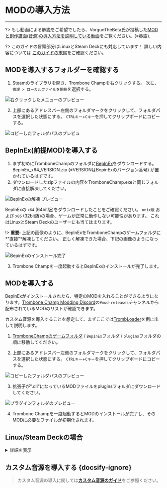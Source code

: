 # MODの導入方法
---

?> もし動画による解説をご希望でしたら、VorgunTheBeta氏が投稿した[MODと創作譜面(音源)の導入方法を説明している動画](https://youtu.be/pSwNSGx-P5c)をご覧ください。(※英語).

?> このガイドの冒頭部分はLinuxとSteam Deckにも対応しています！ 詳しい内容については [このガイドの末尾](#linuxsteam-deck-specific-tips)をご確認ください。

## MODを導入するフォルダーを確認する
1. Steamのライブラリを開き、Trombone Champを右クリックする。 次に、`管理 > ローカルファイルを閲覧`を選択する。

![右クリックしたメニューのプレビュー](../docs/files/localfilescontext.png)

2. 上部にあるアドレスバー左側のフォルダマークをクリックして、フォルダパスを選択した状態にする。 `CTRLキー`+`Cキー`を押してクリップボードにコピーする。

![コピーしたフォルダパスのプレビュ](../docs/files/copyfolderpath.png)

## BepInEx(前提MOD)を導入する

1. まず初めにTromboneChampのフォルダに[BepInEx](https://github.com/BepInEx/BepInEx/releases/latest)をダウンロードする。 BepinEx_x64_VERSION.zip (※VERSIONはBepinExのバージョン番号) が置かれているはずです。
2. ダウンロードしたzipファイルの内容をTromboneChamp.exeと同じフォルダに直接解凍してください。

![BepInExの解凍 プレビュー](../docs/files/bepinexextract.png)

BepInExの `x64` (64bit版)をダウンロードしたことをご確認ください。 `unix版` および `x86` (32bit版)の場合、ゲームが正常に動作しない可能性があります。 これはLinuxとSteam Deckのユーザーにも当てはまります。

!> **重要:** 上記の画像のように、BepInExをTromboneChampのゲームフォルダに*"直接"*解凍してください。 正しく解凍できた場合、下記の画像のようになっているはずです。

![BepinExのインストール完了](../docs/files/finishedbepinex.png)

3. Trombone Champを一度起動するとBepInExのインストールが完了します。

## MODを導入する

BepInExがインストールされたら、特定のMODを入れることができるようになります。[Trombone Champ Modding Discord](https://discord.gg/KVzKRsbetJ)の`#mod-releases`チャンネルから配布されているMODのリストが確認できます。

カスタム音源を導入することを想定して、まずここでは[TrombLoader](https://github.com/NyxTheShield/TrombLoader/releases/latest)を例に出して説明します。

1. [TromboneChampのゲームフォルダ](###finding-install-location) / `BepInEx`フォルダ / `plugins`フォルダの順に移動してください。

2. 上部にあるアドレスバー左側のフォルダマークをクリックして、フォルダパスを選択した状態にする。 `CTRLキー`+`Cキー`を押してクリップボードにコピーする。

![コピーしたフォルダパスのプレビュー](../docs/files/copyfolderpathplugins.png)

3. 拡張子が".dll"になっているMODファイルをpluginsフォルダにダウンロードしてください。

![プラグインフォルダのプレビュー](../docs/files/pluginswithtrombloader.png)

4. Trombone Champを一度起動するとMODのインストールが完了し、そのMODに必要なファイルが初期化されます。

## Linux/Steam Deckの場合
<details closed>
<summary>詳細を表示</summary>

BepInExの導入方法は上記のWindowsでのやり方とほぼ同じですが最初に注意すべき点がいくつかあります:

 - まずSteam Deckのユーザーはこのガイドに従うにあたって、Steam Deckの電源ボタンを長押し、電源メニューも表示させ、「デスクトップに切り替え」の項目を選択して `デスクトップモード` を立ち上げる必要があります。

 - Steam DeckのユーザーはmicroSDカードからBepInExが読み込まれないため、ゲームを内部ストレージにインストールする必要があります。

 - 前述の通り、Trombone ChampはProton環境下において動作するWindowsアプリケーションであるため、`unix版`ではなく`x64`のWindows版BepInExをインストールする必要があります。

 - セーブファイルやログファイルはProtonの互換フォルダ内のSteamフォルダに保存されます。

    - Steam Deckでは以下のようになります: `~/.local/share/Steam/steamapps/compatdata/1059990/pfx/drive_c/users/steamuser/AppData/LocalLow/Holy Wow/TromboneChamp`
    - 他のLinuxフレーバーではSteamフォルダの場所がわからない場合、ターミナルから `locate -r /Holy Wow` を実行してください。

また、ゲームの起動オプションに `WINEDLLOVERRIDES="winhttp=n,b" %command%` を追加する必要があります。 起動オプションに書き込みを行うには、SteamのライブラリにてTrombone Champを右クリックし、`プロパティ`をクリックして表示させます。 Windowsとは異なり、Steam Protonは起動オプションにて特に指示がない限り、BepInExのファイルを読み込むことはありません。

![Steam プロパティのプレビュー](../docs/files/linuxsteamproperties.png)

書き込むとBepInExが動作するようになります。 Install your mods [as instructed above](##installation) to get custom songs working.

### Video Backgrounds {docsify-ignore}

Some custom songs will include videos for their backgrounds, and the default Proton install cannot play these back. If you want these to work, you can install `GE-Proton` using [ProtonUp-Qt](https://davidotek.github.io/protonup-qt/). This is a version of Proton that includes some additional features, including the ability to play back video formats that Valve are unable to support officially.

We recommend following [this guide created by GamingOnLinux](https://www.gamingonlinux.com/2022/03/protonup-qt-got-upgraded-heres-how-to-use-it-on-steam-deck-and-linux/) for instructions on how to use ProtonUp-Qt and install `GE-Proton`.

!> Even with GE-Proton, you may still experience some issues with video playback depending on your setup. </details>

## カスタム音源を導入する {docsify-ignore}

> カスタム音源の導入に関しては[**カスタム音源のガイド**](installing-songs)をご参照ください。
